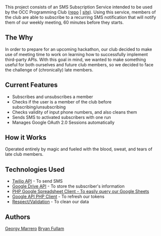 This project consists of an SMS Subscription Service intended to be used by the OCC Programming Club (<a href="https://github.com/occprogramming">repo</a> | <a href="https://occprogramming.club">site</a>). Using this service, members of the club are able to subscribe to a recurring SMS notification that will notify them of our weekly meeting, 60 minutes before they starts.
  
<h2> The Why</h2>

In order to prepare for an upcoming hackathon, our club decided to make use of meeting time to work on learning how to successfully implement third-party APIs. With this goal in mind, we wanted to make something useful for both ourselves and future club members, so we decided to face the challenge of (chronically) late members.
  
<h2>Current Features</h2>

  <ul>
    <li>Subscribes and unsubscribes a member</li>
    <li>Checks if the user is a member of the club before subscribing/unsubscribing</li>
    <li>Checks validity of input phone numbers, and also cleans them</li>
    <li>Sends SMS to activated subscribers with one run</li>
    <li>Manages Google OAuth 2.0 Sessions automatically</li>
  </ul>
  
<h2>How it Works</h2>
  Operated entirely by magic and fueled with the blood, sweat, and tears of late club members.

<h2>Technologies Used</h2>
  <ul>
    <li><a href="https://www.twilio.com">Twilio API</a> - To send SMS</li>
    <li><a href="https://developers.google.com/drive/">Google Drive API</a> - To store the subscriber's information</li>
    <li><a href="https://github.com/asimlqt/php-google-spreadsheet-client">PHP Google Spreadsheet Client - To easily query our Google Sheets</a></li>
    <li><a href="https://github.com/google/google-api-php-client">Google API PHP Client</a> - To refresh our tokens</li>
    <li><a href="https://github.com/Respect/Validation">Respect/Validation</a> - To clean our data</li>
  </ul>
  
<h2>Authors</h2>

<a href="https://github.com/georgymh/">Georgy Marrero</a>
<a href="https://github.com/bfullam/">Bryan Fullam</a>
